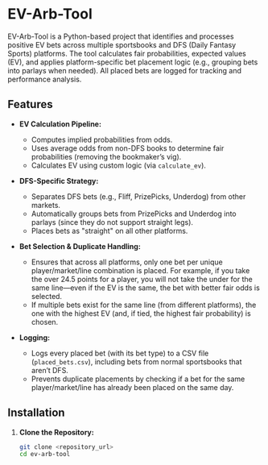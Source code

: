 # EV-Arb-Tool

EV-Arb-Tool is a Python-based project that identifies and processes positive EV bets across multiple sportsbooks and DFS (Daily Fantasy Sports) platforms. The tool calculates fair probabilities, expected values (EV), and applies platform-specific bet placement logic (e.g., grouping bets into parlays when needed). All placed bets are logged for tracking and performance analysis.

## Features

- **EV Calculation Pipeline:**  
  - Computes implied probabilities from odds.  
  - Uses average odds from non-DFS books to determine fair probabilities (removing the bookmaker’s vig).  
  - Calculates EV using custom logic (via `calculate_ev`).

- **DFS-Specific Strategy:**  
  - Separates DFS bets (e.g., Fliff, PrizePicks, Underdog) from other markets.  
  - Automatically groups bets from PrizePicks and Underdog into parlays (since they do not support straight legs).  
  - Places bets as "straight" on all other platforms.

- **Bet Selection & Duplicate Handling:**  
  - Ensures that across all platforms, only one bet per unique player/market/line combination is placed. For example, if you take the over 24.5 points for a player, you will not take the under for the same line—even if the EV is the same, the bet with better fair odds is selected.  
  - If multiple bets exist for the same line (from different platforms), the one with the highest EV (and, if tied, the highest fair probability) is chosen.
  
- **Logging:**  
  - Logs every placed bet (with its bet type) to a CSV file (`placed_bets.csv`), including bets from normal sportsbooks that aren’t DFS.
  - Prevents duplicate placements by checking if a bet for the same player/market/line has already been placed on the same day.

## Installation

1. **Clone the Repository:**

   ```bash
   git clone <repository_url>
   cd ev-arb-tool
